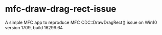 # mfc-draw-drag-rect-issue
A simple MFC app to reproduce MFC CDC::DrawDragRect() issue on Win10  version 1709, build 16299.64
